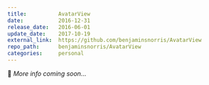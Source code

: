 ```yaml
---
title:          AvatarView
date:           2016-12-31
release_date:   2016-06-01
update_date:    2017-10-19
external_link:  https://github.com/benjaminsnorris/AvatarView
repo_path:      benjaminsnorris/AvatarView
categories:     personal
---
```


🚧 _More info coming soon…_
